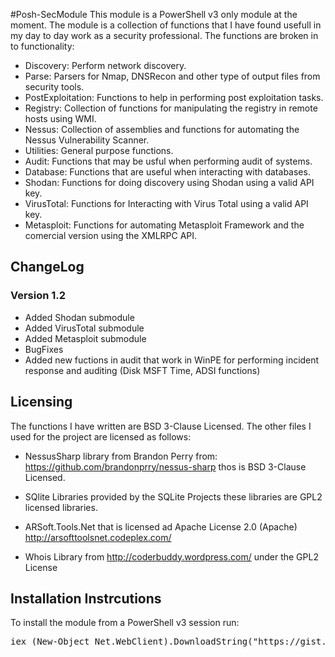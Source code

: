 #Posh-SecModule
This module is a PowerShell v3 only module at the moment. The module is a collection of functions that I have found usefull in my day to day work as a security professional. The functions are broken in to functionality:

- Discovery: Perform network discovery.
- Parse: Parsers for Nmap, DNSRecon and other type of output files from security tools.
- PostExploitation: Functions to help in performing post exploitation tasks.
- Registry: Collection of functions for manipulating the registry in remote hosts using WMI.
- Nessus: Collection of assemblies and functions for automating the Nessus Vulnerability Scanner.
- Utilities: General purpose functions.
- Audit: Functions that may be usful when performing audit of systems.
- Database: Functions that are useful when interacting with databases.
- Shodan: Functions for doing discovery using Shodan using a valid API key.
- VirusTotal: Functions for Interacting with Virus Total using a valid API key.
- Metasploit: Functions for automating Metasploit Framework and the comercial version using the XMLRPC API.

## ChangeLog
### Version 1.2
- Added Shodan submodule
- Added VirusTotal submodule
- Added Metasploit submodule
- BugFixes
- Added new fuctions in audit that work in WinPE for performing incident response and auditing (Disk MSFT Time, ADSI functions)
## Licensing
The functions I have written are BSD 3-Clause Licensed. The other files I used for the project are licensed as follows: 

- NessusSharp library from Brandon Perry from: https://github.com/brandonprry/nessus-sharp thos is BSD 3-Clause Licensed.

- SQlite Libraries provided by the SQLite Projects these libraries are GPL2 licensed libraries.

- ARSoft.Tools.Net that is licensed ad Apache License 2.0 (Apache) http://arsofttoolsnet.codeplex.com/

- Whois Library from http://coderbuddy.wordpress.com/ under the GPL2 License

## Installation Instrcutions

To install the module from a PowerShell v3 session run:
<pre>
iex (New-Object Net.WebClient).DownloadString("https://gist.github.com/darkoperator/6404266/raw/982cae410fc41f6c64e69d91fc3dda777554f241/gistfile1.ps1")
</pre>
